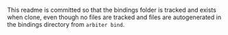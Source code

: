 This readme is committed so that the bindings folder is tracked and exists when clone, even though no files are tracked and files are autogenerated in the bindings directory from `arbiter bind`.